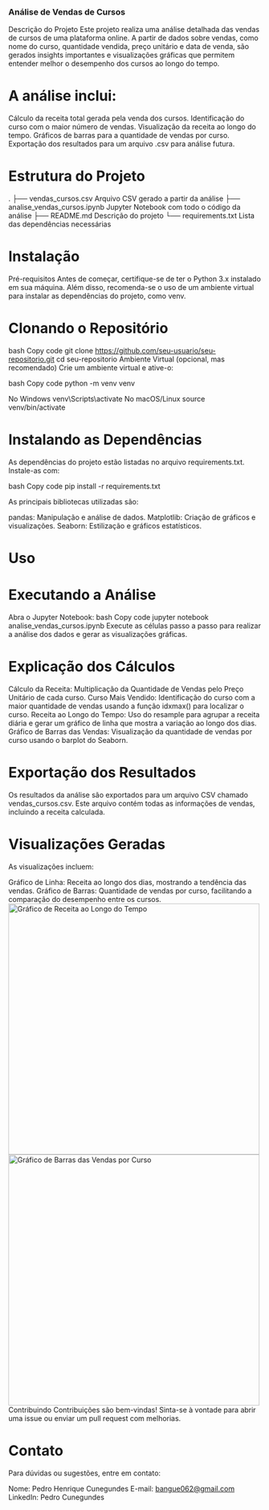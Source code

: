 ### Análise de Vendas de Cursos

Descrição do Projeto
Este projeto realiza uma análise detalhada das vendas de cursos de uma plataforma online. A partir de dados sobre vendas, como nome do curso, quantidade vendida, preço unitário e data de venda, são gerados insights importantes e visualizações gráficas que permitem entender melhor o desempenho dos cursos ao longo do tempo.

# A análise inclui:

Cálculo da receita total gerada pela venda dos cursos.
Identificação do curso com o maior número de vendas.
Visualização da receita ao longo do tempo.
Gráficos de barras para a quantidade de vendas por curso.
Exportação dos resultados para um arquivo .csv para análise futura.

# Estrutura do Projeto


.
├── vendas_cursos.csv         Arquivo CSV gerado a partir da análise
├── analise_vendas_cursos.ipynb  Jupyter Notebook com todo o código da análise
├── README.md                  Descrição do projeto
└── requirements.txt           Lista das dependências necessárias


# Instalação
Pré-requisitos
Antes de começar, certifique-se de ter o Python 3.x instalado em sua máquina. Além disso, recomenda-se o uso de um ambiente virtual para instalar as dependências do projeto, como venv.

# Clonando o Repositório
bash
Copy code
git clone https://github.com/seu-usuario/seu-repositorio.git
cd seu-repositorio
Ambiente Virtual (opcional, mas recomendado)
Crie um ambiente virtual e ative-o:

bash
Copy code
python -m venv venv

 No Windows
venv\Scripts\activate
 No macOS/Linux
source venv/bin/activate

# Instalando as Dependências

As dependências do projeto estão listadas no arquivo requirements.txt. Instale-as com:

bash
Copy code
pip install -r requirements.txt

As principais bibliotecas utilizadas são:

pandas: Manipulação e análise de dados.
Matplotlib: Criação de gráficos e visualizações.
Seaborn: Estilização e gráficos estatísticos.

# Uso
# Executando a Análise

Abra o Jupyter Notebook:
bash
Copy code
jupyter notebook analise_vendas_cursos.ipynb
Execute as células passo a passo para realizar a análise dos dados e gerar as visualizações gráficas.

# Explicação dos Cálculos

Cálculo da Receita: Multiplicação da Quantidade de Vendas pelo Preço Unitário de cada curso.
Curso Mais Vendido: Identificação do curso com a maior quantidade de vendas usando a função idxmax() para localizar o curso.
Receita ao Longo do Tempo: Uso do resample para agrupar a receita diária e gerar um gráfico de linha que mostra a variação ao longo dos dias.
Gráfico de Barras das Vendas: Visualização da quantidade de vendas por curso usando o barplot do Seaborn.

# Exportação dos Resultados

Os resultados da análise são exportados para um arquivo CSV chamado vendas_cursos.csv. Este arquivo contém todas as informações de vendas, incluindo a receita calculada.

# Visualizações Geradas
As visualizações incluem:

Gráfico de Linha: Receita ao longo dos dias, mostrando a tendência das vendas.
Gráfico de Barras: Quantidade de vendas por curso, facilitando a comparação do desempenho entre os cursos.
<img src="exemplo_grafico_linha.png" alt="Gráfico de Receita ao Longo do Tempo" width="500"> <img src="exemplo_grafico_barras.png" alt="Gráfico de Barras das Vendas por Curso" width="500">
Contribuindo
Contribuições são bem-vindas! Sinta-se à vontade para abrir uma issue ou enviar um pull request com melhorias.


# Contato
Para dúvidas ou sugestões, entre em contato:

Nome: Pedro Henrique Cunegundes
E-mail: bangue062@gmail.com
LinkedIn: Pedro Cunegundes

